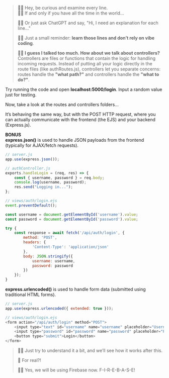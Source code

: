 > 👨‍💻 Hey, be curious and examine every line.<br>
> 👨‍💻 If and only if you have all the time in the world...
>
> 👨‍💻 Or just ask ChatGPT and say, "Hi, I need an explanation for each line..."
>
> 👨‍💻 Just a small reminder: **learn those lines and don’t rely on vibe coding**.
>
> 👨‍💻 **I guess I talked too much. How about we talk about controllers?**<br>
Controllers are files or functions that contain the logic for handling incoming requests. Instead of putting all your logic directly in the route files (like authRoutes.js), controllers let you separate concerns: routes handle the **"what path?"** and controllers handle the **"what to do?"**.

Try running the code and open **localhost:5000/login**. Input a random value just for testing.

Now, take a look at the routes and controllers folders...

It’s behaving the same way, but with the POST HTTP request, where you can actually communicate with the frontend (the EJS) and your backend (Express.js).

**BONUS**<br>
**express.json()** is used to handle JSON payloads from the frontend (typically for AJAX/fetch requests).
```js
// server.js
app.use(express.json());

// authController.js
exports.handleLogin = (req, res) => {
    const { username, password } = req.body;
    console.log(username, password);
    res.send("Logging in...");
};

// views/auth/login.ejs
event.preventDefault();

const username = document.getElementById('username').value;
const password = document.getElementById('password').value;

try {
    const response = await fetch('/api/auth/login', {
        method: 'POST',
        headers: {
            'Content-Type': 'application/json'
        },
        body: JSON.stringify({
            username: username,
            password: password
        })
    });
}
```

**express.urlencoded()** is used to handle form data (submitted using traditional HTML forms).
```js
// server.js
app.use(express.urlencoded({ extended: true }));

// views/auth/login.ejs
<form action="/api/auth/login" method="POST">
    <input type="text" id="username" name="username" placeholder="Username">
    <input type="password" id="password" name="password" placeholder="Password">
    <button type="submit">Login</button>
</form>
```

> 👨‍💻 Just try to understand it a bit, and we’ll see how it works after this.
>
> 👩 For real?!
>
> 👨‍💻 Yes, we will be using Firebase now. F-I-R-E-B-A-S-E!
